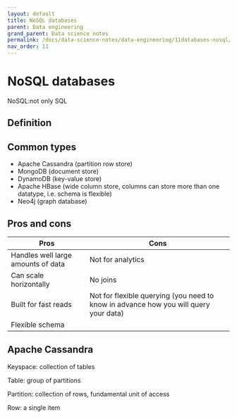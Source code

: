 ```yaml
---
layout: default
title: NoSQL databases
parent: Data engineering
grand_parent: Data science notes
permalink: /docs/data-science-notes/data-engineering/11databases-nosql/
nav_order: 11
---
```


# NoSQL databases

NoSQL:not only SQL

## Definition

## Common types

* Apache Cassandra (partition row store)
* MongoDB (document store)
* DynamoDB (key-value store)
* Apache HBase (wide column store, columns can store more than one datatype, i.e. schema is flexible)
* Neo4j (graph database)

## Pros and cons

| Pros                               | Cons                                                         |
| ---------------------------------- | ------------------------------------------------------------ |
| Handles well large amounts of data | Not for analytics                                            |
| Can scale horizontally             | No joins                                                     |
| Built for fast reads               | Not for flexible querying (you need to know in advance how you will query your data) |
| Flexible schema                    |                                                              |



## Apache Cassandra

Keyspace: collection of tables

Table: group of partitions

Partition: collection of rows, fundamental unit of access

Row: a single item
